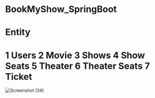 # BookMyShow_SpringBoot

# Entity
# 1 Users 2 Movie 3 Shows 4 Show Seats 5 Theater 6 Theater Seats 7 Ticket


![Screenshot (34)](https://user-images.githubusercontent.com/115030944/215969798-38f04e12-ef4c-40e4-b74f-31ddd005e78f.png)




